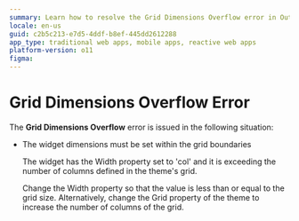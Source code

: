 ```yaml
---
summary: Learn how to resolve the Grid Dimensions Overflow error in OutSystems 11 (O11) by adjusting widget width or grid settings.
locale: en-us
guid: c2b5c213-e7d5-4ddf-b8ef-445dd2612288
app_type: traditional web apps, mobile apps, reactive web apps
platform-version: o11
figma:
---
```


# Grid Dimensions Overflow Error

The **Grid Dimensions Overflow** error is issued in the following situation:

* The widget dimensions must be set within the grid boundaries
  
    The widget has the Width property set to 'col' and it is exceeding the number of columns defined in the theme's grid.
    
    Change the Width property so that the value is less than or equal to the grid size. Alternatively, change the Grid property of the theme to increase the number of columns of the grid.
